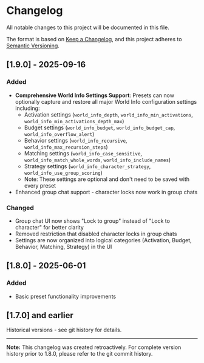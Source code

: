 # Changelog

All notable changes to this project will be documented in this file.

The format is based on [Keep a Changelog](https://keepachangelog.com/en/1.0.0/),
and this project adheres to [Semantic Versioning](https://semver.org/spec/v2.0.0.html).

## [1.9.0] - 2025-09-16

### Added
- **Comprehensive World Info Settings Support**: Presets can now optionally capture and restore all major World Info configuration settings including:
  - Activation settings (`world_info_depth`, `world_info_min_activations`, `world_info_min_activations_depth_max`)
  - Budget settings (`world_info_budget`, `world_info_budget_cap`, `world_info_overflow_alert`)
  - Behavior settings (`world_info_recursive`, `world_info_max_recursion_steps`)
  - Matching settings (`world_info_case_sensitive`, `world_info_match_whole_words`, `world_info_include_names`)
  - Strategy settings (`world_info_character_strategy`, `world_info_use_group_scoring`)
  - Note: These settings are optional and don't need to be saved with every preset
- Enhanced group chat support - character locks now work in group chats

### Changed
- Group chat UI now shows "Lock to group" instead of "Lock to character" for better clarity
- Removed restriction that disabled character locks in group chats
- Settings are now organized into logical categories (Activation, Budget, Behavior, Matching, Strategy) in the UI

## [1.8.0] - 2025-06-01

### Added
- Basic preset functionality improvements

## [1.7.0] and earlier

Historical versions - see git history for details.

---

**Note:** This changelog was created retroactively. For complete version history prior to 1.8.0, please refer to the git commit history.